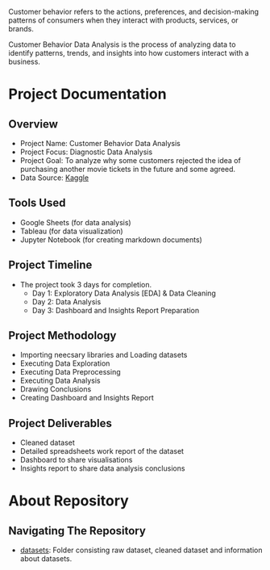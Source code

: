 Customer behavior refers to the actions, preferences, and decision-making patterns of consumers when they interact with products, services, or brands.

Customer Behavior Data Analysis is the process of analyzing data to identify patterns, trends, and insights into how customers interact with a business.

# Project Documentation

## Overview
- Project Name: Customer Behavior Data Analysis
- Project Focus: Diagnostic Data Analysis
- Project Goal: To analyze why some customers rejected the idea of purchasing another movie tickets in the future and some agreed.
- Data Source: [Kaggle](https://www.kaggle.com/datasets/himelsarder/cinema-hall-ticket-sales-and-customer-behavior)

## Tools Used
- Google Sheets (for data analysis)
- Tableau (for data visualization)
- Jupyter Notebook (for creating markdown documents)

## Project Timeline
- The project took 3 days for completion.
  - Day 1: Exploratory Data Analysis [EDA] & Data Cleaning
  - Day 2: Data Analysis
  - Day 3: Dashboard and Insights Report Preparation

## Project Methodology
-   Importing neecsary libraries and Loading datasets
-   Executing Data Exploration
-   Executing Data Preprocessing
-   Executing Data Analysis
-   Drawing Conclusions
-   Creating Dashboard and Insights Report

## Project Deliverables
- Cleaned dataset
- Detailed spreadsheets work report of the dataset
- Dashboard to share visualisations
- Insights report to share data analysis conclusions

# About Repository

## Navigating The Repository
- [datasets](https://github.com/anshika-kashyap/customer-behavior-data-analysis/tree/main/datasets): Folder consisting raw dataset, cleaned dataset and information about datasets.
